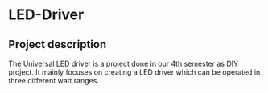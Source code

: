 # LED-Driver
## Project description

The Universal LED driver is a project done in our 4th semester as DIY project. It mainly focuses on creating a LED driver which can be operated in three different watt ranges.
